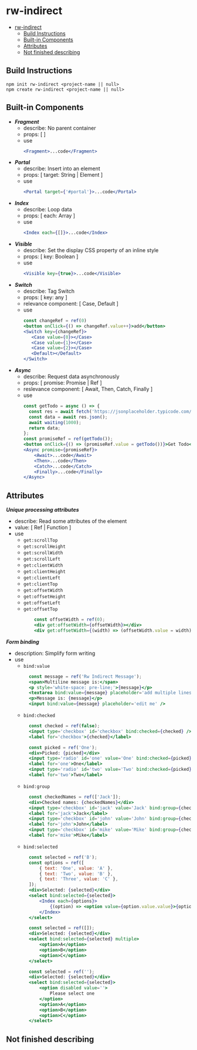 
# rw-indirect

- [rw-indirect](#rw-indirect)
  - [Build Instructions](#build-instructions)
  - [Built-in Components](#built-in-components)
  - [Attributes](#attributes)
  - [Not finished describing](#not-finished-describing)

## Build Instructions

```
npm init rw-indirect <project-name || null>
npm create rw-indirect <project-name || null>
```

## Built-in Components

- ***Fragment***
  - describe: No parent container
  - props: [  ]
  - use
    ```jsx
    <Fragment>...code</Fragment>
    ```
- ***Portal***
  - describe: Insert into an element
  - props: [ target: String | Element ]
  - use
    ```jsx
    <Portal target={'#portal'}>...code</Portal>
    ```
- ***Index***
  - describe: Loop data
  - props: [ each: Array ]
  - use
    ```jsx
    <Index each={[]}>...code</Index>
    ```
- ***Visible***
  - describe: Set the display CSS property of an inline style
  - props: [ key: Boolean ]
  - use
    ```jsx
    <Visible key={true}>...code</Visible>
    ```
- ***Switch***
  - describe: Tag Switch
  - props: [ key: any ]
  - relevance component: [ Case, Default ]
  - use
    ```jsx
    const changeRef = ref(0)
    <button onClick={() => changeRef.value++}>add</button>
    <Switch key={changeRef}>
       <Case value={0}></Case>
       <Case value={1}></Case>
       <Case value={2}></Case>
       <Default></Default>
    </Switch>
    ```
- ***Async***
  - describe: Request data asynchronously
  - props: [ promise: Promise | Ref ]
  - reslevance component: [ Await, Then, Catch, Finally ]
  - use
    ```jsx
    const getTodo = async () => {
      const res = await fetch('https://jsonplaceholder.typicode.com/todos/1');
      const data = await res.json();
      await waiting(1000);
      return data;
  	};
    const promiseRef = ref(getTodo());
    <button onClick={() => (promiseRef.value = getTodo())}>Get Todo</button>
    <Async promise={promiseRef}>
        <Await>...code</Await>
        <Then>...code</Then>
        <Catch>...code</Catch>
        <Finally>...code</Finally>
    </Async>
    ```

## Attributes

***Unique processing attributes***
- describe: Read some attributes of the element
- value: [ Ref | Function ]
- use
  - `get:scrollTop`
  - `get:scrollHeight`
  - `get:scrollWidth`
  - `get:scrollLeft`
  - `get:clientWidth`
  - `get:clientHeight`
  - `get:clientLeft`
  - `get:clientTop`
  - `get:offsetWidth`
  - `get:offsetHeight`
  - `get:offsetLeft`
  - `get:offsetTop`
    ```jsx
        const offsetWidth = ref(0);
        <div get:offsetWidth={offsetWidth}></div>
        <div get:offsetWidth={(width) => (offsetWidth.value = width)}></div>
    ```
***Form binding***
- description: Simplify form writing
- use
  - `bind:value`
    ```jsx
      const message = ref('Rw Indirect Message');
      <span>Multiline message is:</span>
      <p style='white-space: pre-line;'>{message}</p>
      <textarea bind:value={message} placeholder='add multiple lines'></textarea>
      <p>Message is: {message}</p>
      <input bind:value={message} placeholder='edit me' />
    ```
  - `bind:checked`
    ```jsx
      const checked = ref(false);
      <input type='checkbox' id='checkbox' bind:checked={checked} />
      <label for='checkbox'>{checked}</label>
    ```
    ```jsx
      const picked = ref('One');
      <div>Picked: {picked}</div>
      <input type='radio' id='one' value='One' bind:checked={picked} />
      <label for='one'>One</label>
      <input type='radio' id='two' value='Two' bind:checked={picked} />
      <label for='two'>Two</label>
    ```
  - `bind:group`
    ```jsx
      const checkedNames = ref(['Jack']);
      <div>Checked names: {checkedNames}</div>
      <input type='checkbox' id='jack' value='Jack' bind:group={checkedNames} />
      <label for='jack'>Jack</label>
      <input type='checkbox' id='john' value='John' bind:group={checkedNames} />
      <label for='john'>John</label>
      <input type='checkbox' id='mike' value='Mike' bind:group={checkedNames} />
      <label for='mike'>Mike</label>
    ```
  - `bind:selected`
    ```jsx
      const selected = ref('B');
      const options = ref([
          { text: 'One', value: 'A' },
          { text: 'Two', value: 'B' },
          { text: 'Three', value: 'C' },
      ]);
      <div>Selected: {selected}</div>
      <select bind:selected={selected}>
          <Index each={options}>
              {(option) => <option value={option.value.value}>{option.value.text}</option>}
          </Index>
      </select>
    ```
    ```jsx
      const selected = ref([]);
      <div>Selected: {selected}</div>
      <select bind:selected={selected} multiple>
          <option>A</option>
          <option>B</option>
          <option>C</option>
      </select>
    ```
    ```jsx
      const selected = ref('');
      <div>Selected: {selected}</div>
      <select bind:selected={selected}>
          <option disabled value=''>
              Please select one
          </option>
          <option>A</option>
          <option>B</option>
          <option>C</option>
      </select>
    ```



## Not finished describing
